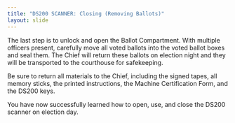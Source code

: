 ```yaml
---
title: "DS200 SCANNER: Closing (Removing Ballots)"
layout: slide
---
```


The last step is to unlock and open the Ballot Compartment. With multiple officers present, carefully move all voted ballots into the voted ballot boxes and seal them. The Chief will return these ballots on election night and they will be transported to the courthouse for safekeeping.

Be sure to return all materials to the Chief, including the signed tapes, all memory sticks, the printed instructions, the Machine Certification Form, and the DS200 keys.

You have now successfully learned how to open, use, and close the DS200 scanner on election day.
